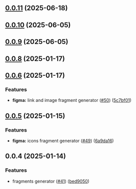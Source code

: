 

## [0.0.11](https://github.com/atls/figma/compare/@atls/figma-fragments-cli@0.0.10...@atls/figma-fragments-cli@0.0.11) (2025-06-18)






## [0.0.10](https://github.com/atls/figma/compare/@atls/figma-fragments-cli@0.0.9...@atls/figma-fragments-cli@0.0.10) (2025-06-05)






## [0.0.9](https://github.com/atls/figma/compare/@atls/figma-fragments-cli@0.0.8...@atls/figma-fragments-cli@0.0.9) (2025-06-05)






## [0.0.8](https://github.com/atls/figma/compare/@atls/figma-fragments-cli@0.0.6...@atls/figma-fragments-cli@0.0.8) (2025-01-17)






## [0.0.6](https://github.com/atls/figma/compare/@atls/figma-fragments-cli@0.0.5...@atls/figma-fragments-cli@0.0.6) (2025-01-17)


### Features


* **figma:** link and image fragment generator ([#50](https://github.com/atls/figma/issues/50)) ([5c7bf01](https://github.com/atls/figma/commit/5c7bf013046f44d038a763f9ee2d8ad263c2a69f))



## [0.0.5](https://github.com/atls/figma/compare/@atls/figma-fragments-cli@0.0.4...@atls/figma-fragments-cli@0.0.5) (2025-01-15)

### Features

- **figma:** icons fragment generator ([#49](https://github.com/atls/figma/issues/49)) ([6a9da16](https://github.com/atls/figma/commit/6a9da16b8312ff8a5ea2cb2d46f506f8927b0e3c))

## 0.0.4 (2025-01-14)

### Features

- fragments generator ([#41](https://github.com/atls/figma/issues/41)) ([bed9050](https://github.com/atls/figma/commit/bed9050681ba6d6ed41292a81b2f0daa720d6a24))
